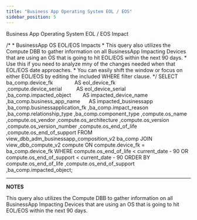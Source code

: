 ```yaml
---
title: "Business App Operating System EOL / EOS"
sidebar_position: 5
---
```


Business App Operating System EOL / EOS Impact

/\*
\* BusinessApp OS EOL/EOS Impacts
\* This query also utilizes the Compute DBB to gather information on all BusinessApp Impacting Devices that are using an OS that is going to hit EOL/EOS within the next 90 days.
\* Use this if you need to analyze mny of the changes needed when that EOL/EOS date approaches.
\* You can easily shift the window or focus on either EOL/EOS by editing the included WHERE filter clause.
\*/
SELECT
ba\_comp.device\_fk               AS eol\_device\_fk
,compute.device\_serial          AS eol\_device\_serial
,ba\_comp.impacted\_object        AS impacted\_device\_name
,ba\_comp.business\_app\_name      AS impacted\_businessapp
,ba\_comp.businessapplication\_fk
,ba\_comp.impact\_reason
,ba\_comp.relationship\_type
,ba\_comp.component\_type
,compute.os\_name
,compute.os\_vendor
,compute.os\_architecture
,compute.os\_version
,compute.os\_version\_number
,compute.os\_end\_of\_life
,compute.os\_end\_of\_support
FROM view\_dbb\_adm\_businessapp\_composition\_v2 ba\_comp
JOIN view\_dbb\_compute\_v2 compute
ON compute.device\_fk = ba\_comp.device\_fk
WHERE
compute.os\_end\_of\_life < current\_date - 90
OR compute.os\_end\_of\_support < current\_date - 90
ORDER BY
compute.os\_end\_of\_life
,compute.os\_end\_of\_support
,ba\_comp.impacted\_object;

* * *

**NOTES**

This query also utilizes the Compute DBB to gather information on all BusinessApp Impacting Devices that are using an OS that is going to hit EOL/EOS within the next 90 days.
